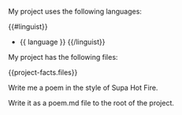My project uses the following languages:

{{#linguist}}
* {{ language }}
{{/linguist}}

My project has the following files:

{{project-facts.files}}

Write me a poem in the style of Supa Hot Fire.

Write it as a poem.md file to the root of the project.
